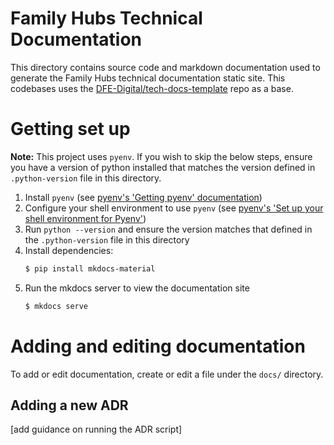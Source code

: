 # Family Hubs Technical Documentation

This directory contains source code and markdown documentation used to generate the Family Hubs technical documentation static site. This codebases uses the [DFE-Digital/tech-docs-template](https://github.com/DFE-Digital/tech-docs-template) repo as a base.

# Getting set up

**Note:** This project uses `pyenv`. If you wish to skip the below steps, ensure you have a version of python installed that matches the version defined in `.python-version` file in this directory.

1. Install `pyenv` (see [pyenv's 'Getting pyenv' documentation](https://github.com/pyenv/pyenv?tab=readme-ov-file#a-getting-pyenv))
2. Configure your shell environment to use `pyenv` (see [pyenv's 'Set up your shell environment for Pyenv'](https://github.com/pyenv/pyenv?tab=readme-ov-file#b-set-up-your-shell-environment-for-pyenv))
3. Run `python --version` and ensure the version matches that defined in the `.python-version` file in this directory
4. Install dependencies:
    ```sh
    $ pip install mkdocs-material
    ```
5. Run the mkdocs server to view the documentation site
    ```sh
    $ mkdocs serve
    ```

# Adding and editing documentation

To add or edit documentation, create or edit a file under the `docs/` directory.

## Adding a new ADR

[add guidance on running the ADR script]